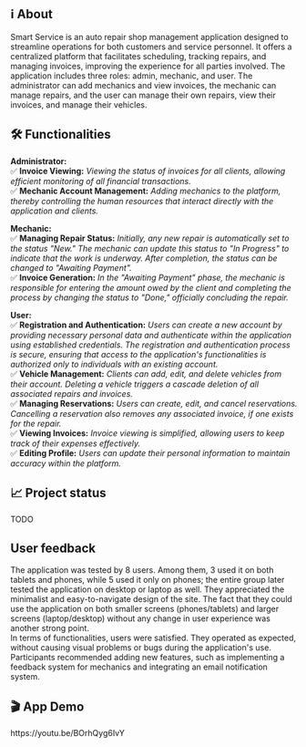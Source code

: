 <h2>ℹ️ About</h2>
Smart Service is an auto repair shop management application designed to streamline operations for both customers and service personnel. It offers a centralized platform that facilitates scheduling, tracking repairs, and managing invoices, improving the experience for all parties involved. The application includes three roles: admin, mechanic, and user. The administrator can add mechanics and view invoices, the mechanic can manage repairs, and the user can manage their own repairs, view their invoices, and manage their vehicles.

<h2>🛠️ Functionalities</h2>

<strong>Administrator:</strong>
<br>
✅ <strong>Invoice Viewing:</strong> <i>Viewing the status of invoices for all clients, allowing efficient monitoring of all financial transactions.</i>
<br>
✅ <strong>Mechanic Account Management:</strong> <i>Adding mechanics to the platform, thereby controlling the human resources that interact directly with the application and clients.</i>
<br>

<strong>Mechanic:</strong>
<br>
✅ <strong>Managing Repair Status:</strong> <i>Initially, any new repair is automatically set to the status "New." The mechanic can update this status to "In Progress" to indicate that the work is underway. After completion, the status can be changed to "Awaiting Payment".</i>
<br>
✅ <strong>Invoice Generation:</strong> <i>In the "Awaiting Payment" phase, the mechanic is responsible for entering the amount owed by the client and completing the process by changing the status to "Done," officially concluding the repair.</i>
<br>

<strong>User:</strong>
<br>
✅ <strong>Registration and Authentication:</strong> <i>Users can create a new account by providing necessary personal data and authenticate within the application using established credentials. The registration and authentication process is secure, ensuring that access to the application's functionalities is authorized only to individuals with an existing account.</i>
<br>
✅ <strong>Vehicle Management:</strong> <i>Clients can add, edit, and delete vehicles from their account. Deleting a vehicle triggers a cascade deletion of all associated repairs and invoices.</i>
<br>
✅ <strong>Managing Reservations:</strong> <i>Users can create, edit, and cancel reservations. Cancelling a reservation also removes any associated invoice, if one exists for the repair.</i>
<br>
✅ <strong>Viewing Invoices:</strong> <i>Invoice viewing is simplified, allowing users to keep track of their expenses effectively.</i>
<br>
✅ <strong>Editing Profile:</strong> <i>Users can update their personal information to maintain accuracy within the platform.</i>
<br>

<h2>📈 Project status</h2>
TODO

<h2>User feedback</h2>
The application was tested by 8 users. Among them, 3 used it on both tablets and phones, while 5 used it only on phones; the entire group later tested the application on desktop or laptop as well. They appreciated the minimalist and easy-to-navigate design of the site. The fact that they could use the application on both smaller screens (phones/tablets) and larger screens (laptop/desktop) without any change in user experience was another strong point.
<br>
In terms of functionalities, users were satisfied. They operated as expected, without causing visual problems or bugs during the application's use.
<br>
Participants recommended adding new features, such as implementing a feedback system for mechanics and integrating an email notification system.
<br>

<h2>🎬 App Demo</h2>
https://youtu.be/BOrhQyg6IvY
